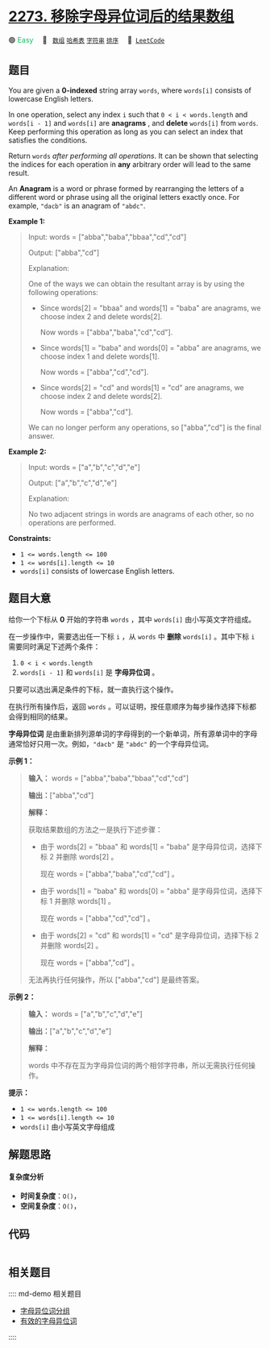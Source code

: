 # [2273. 移除字母异位词后的结果数组](https://leetcode.com/problems/find-resultant-array-after-removing-anagrams)

🟢 <font color=#15bd66>Easy</font>&emsp; 🔖&ensp; [`数组`](/leetcode/outline/tag/array.md) [`哈希表`](/leetcode/outline/tag/hash-table.md) [`字符串`](/leetcode/outline/tag/string.md) [`排序`](/leetcode/outline/tag/sorting.md)&emsp; 🔗&ensp;[`LeetCode`](https://leetcode.com/problems/find-resultant-array-after-removing-anagrams)


## 题目

You are given a **0-indexed** string array `words`, where `words[i]` consists
of lowercase English letters.

In one operation, select any index `i` such that `0 < i < words.length` and
`words[i - 1]` and `words[i]` are **anagrams** , and **delete** `words[i]`
from `words`. Keep performing this operation as long as you can select an
index that satisfies the conditions.

Return `words` _after performing all operations_. It can be shown that
selecting the indices for each operation in **any** arbitrary order will lead
to the same result.

An **Anagram** is a word or phrase formed by rearranging the letters of a
different word or phrase using all the original letters exactly once. For
example, `"dacb"` is an anagram of `"abdc"`.



**Example 1:**

> Input: words = ["abba","baba","bbaa","cd","cd"]
> 
> Output: ["abba","cd"]
> 
> Explanation:
> 
> One of the ways we can obtain the resultant array is by using the following operations:
> - Since words[2] = "bbaa" and words[1] = "baba" are anagrams, we choose index 2 and delete words[2].
> 
>   Now words = ["abba","baba","cd","cd"].
> - Since words[1] = "baba" and words[0] = "abba" are anagrams, we choose index 1 and delete words[1].
> 
>   Now words = ["abba","cd","cd"].
> - Since words[2] = "cd" and words[1] = "cd" are anagrams, we choose index 2 and delete words[2].
> 
>   Now words = ["abba","cd"].
> 
> We can no longer perform any operations, so ["abba","cd"] is the final answer.

**Example 2:**

> Input: words = ["a","b","c","d","e"]
> 
> Output: ["a","b","c","d","e"]
> 
> Explanation:
> 
> No two adjacent strings in words are anagrams of each other, so no operations are performed.



**Constraints:**

  * `1 <= words.length <= 100`
  * `1 <= words[i].length <= 10`
  * `words[i]` consists of lowercase English letters.


## 题目大意

给你一个下标从 **0** 开始的字符串 `words` ，其中 `words[i]` 由小写英文字符组成。

在一步操作中，需要选出任一下标 `i` ，从 `words` 中 **删除** `words[i]` 。其中下标 `i` 需要同时满足下述两个条件：

  1. `0 < i < words.length`
  2. `words[i - 1]` 和 `words[i]` 是 **字母异位词** 。

只要可以选出满足条件的下标，就一直执行这个操作。

在执行所有操作后，返回 `words` 。可以证明，按任意顺序为每步操作选择下标都会得到相同的结果。

**字母异位词** 是由重新排列源单词的字母得到的一个新单词，所有源单词中的字母通常恰好只用一次。例如，`"dacb"` 是 `"abdc"`
的一个字母异位词。



**示例 1：**

> 
> 
> 
> 
> 
> **输入：** words = ["abba","baba","bbaa","cd","cd"]
> 
> **输出：**["abba","cd"]
> 
> **解释：**
> 
> 获取结果数组的方法之一是执行下述步骤：
> - 由于 words[2] = "bbaa" 和 words[1] = "baba" 是字母异位词，选择下标 2 并删除 words[2] 。
> 
>   现在 words = ["abba","baba","cd","cd"] 。
> - 由于 words[1] = "baba" 和 words[0] = "abba" 是字母异位词，选择下标 1 并删除 words[1] 。
> 
>   现在 words = ["abba","cd","cd"] 。
> - 由于 words[2] = "cd" 和 words[1] = "cd" 是字母异位词，选择下标 2 并删除 words[2] 。
> 
>   现在 words = ["abba","cd"] 。
> 
> 无法再执行任何操作，所以 ["abba","cd"] 是最终答案。

**示例 2：**

> 
> 
> 
> 
> 
> **输入：** words = ["a","b","c","d","e"]
> 
> **输出：**["a","b","c","d","e"]
> 
> **解释：**
> 
> words 中不存在互为字母异位词的两个相邻字符串，所以无需执行任何操作。



**提示：**

  * `1 <= words.length <= 100`
  * `1 <= words[i].length <= 10`
  * `words[i]` 由小写英文字母组成


## 解题思路

#### 复杂度分析

- **时间复杂度**：`O()`，
- **空间复杂度**：`O()`，

## 代码

```javascript

```

## 相关题目

:::: md-demo 相关题目
- [字母异位词分组](https://leetcode.com/problems/group-anagrams)
- [有效的字母异位词](https://leetcode.com/problems/valid-anagram)

::::
